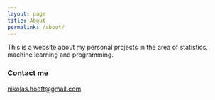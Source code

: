 ```yaml
---
layout: page
title: About
permalink: /about/
---
```


This is a website about my personal projects in the area of statistics, machine learning and programming.

### Contact me

[nikolas.hoeft@gmail.com](mailto:nikolas.hoeft@gmail.com)